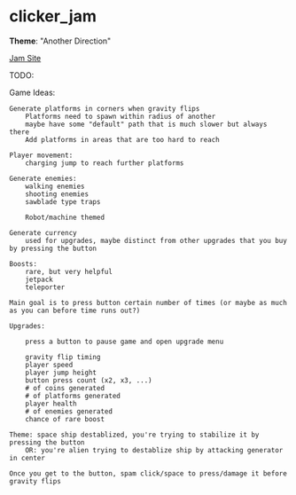 # clicker_jam

**Theme**: "Another Direction"

[Jam Site](https://itch.io/jam/clicker-jam-spring-2023)

TODO:
	


Game Ideas:
	
	Generate platforms in corners when gravity flips
		Platforms need to spawn within radius of another
		maybe have some "default" path that is much slower but always there
		Add platforms in areas that are too hard to reach
		
	Player movement:
		charging jump to reach further platforms

	Generate enemies:
		walking enemies
		shooting enemies
		sawblade type traps
		
		Robot/machine themed
		
	Generate currency
		used for upgrades, maybe distinct from other upgrades that you buy by pressing the button
		
	Boosts:
		rare, but very helpful
		jetpack
		teleporter
	
	Main goal is to press button certain number of times (or maybe as much as you can before time runs out?)
	
	Upgrades:
		
		press a button to pause game and open upgrade menu
		
		gravity flip timing
		player speed
		player jump height
		button press count (x2, x3, ...)
		# of coins generated
		# of platforms generated
		player health
		# of enemies generated
		chance of rare boost
		
	Theme: space ship destablized, you're trying to stabilize it by pressing the button
		OR: you're alien trying to destablize ship by attacking generator in center
		
	Once you get to the button, spam click/space to press/damage it before gravity flips
	

